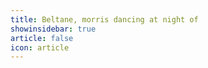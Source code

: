 ```yaml
---
title: Beltane, morris dancing at night of 
showinsidebar: true 
article: false 
icon: article 
---
```

